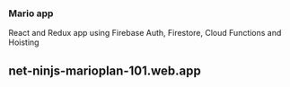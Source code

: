 ### Mario app

React and Redux app using Firebase Auth, Firestore, Cloud Functions and Hoisting

## net-ninjs-marioplan-101.web.app